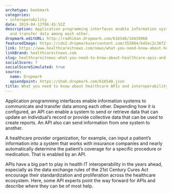 ```yaml
---
archetype: bookmark
categories:
- interoperability
date: 2019-04-12T06:45:53Z
description: Application programming interfaces enable information systems to communicate
  and transfer data among each other.
dropmark.editURL: http://radhikan.dropmark.com/616548/18439960
featuredImage: https://cdn2.dropmarkusercontent.com/353804/b45ec2c36f2f4d6f3ccf117e7dbd77965a4e233f0da5505005e543d1e6d88342/thumbnail/APIsIntegration712.jpg?Expires=1557430062&Signature=JmjZre0CMgBNJ-bVw~ygZ3elRnfGSuOVitanq5H7PR9gdBBTS~TkhiX6VPg7CpsYHFMMLdvmXDYQwQb2vkplS3xFTIeLRsFF615lYoTOdEdwFErbS9C7R7~prfQxkucDEF~a77KHEokVLAKUPg9imU5~OEuPK~oib4MgGxT99jkfeuTdri0Qd~N3KpAtH9QecqfXgy2ZBJvi0j7-tRNqtIQLenNG5GIrQrJYYOsAzIdyTPU9PLqT-GvHMtOfwPxdfFsT4Wz3IM9dav4VNXraknZB18hIjroOhM9d6GKbcgV5aB6jEizjCbWuOdQY62C---ipaEFzlqKm-WOBcB3lwA__&Key-Pair-Id=APKAITQYWVEN757ZA4KQ
link: https://www.healthcareitnews.com/news/what-you-need-know-about-healthcare-apis-and-interoperability
linkBrand: healthcareitnews.com
slug: healthcareitnews-what-you-need-to-know-about-healthcare-apis-and-interoperability
socialScore: 7
socialScoreSimulated: true
source:
  name: Dropmark
  apiendpoint: https://shah.dropmark.com/616548.json
title: What you need to know about healthcare APIs and interoperability
---
```

Application programming interfaces enable information systems to communicate and transfer data among each other. Depending how it is configured, an API can enable a system to send or retrieve data that can update an individual’s record or provide collective data that can be used to create reports. An API also can send information from one system to another.

A healthcare provider organization, for example, can input a patient’s information into a system that works with insurance companies and nearly automatically determine the patient’s coverage for a specific procedure or medication. That is enabled by an API.

APIs have a big part to play in health IT interoperability in the years ahead, especially as the data exchange rules of the 21st Century Cures Act encourage their standardization and proliferation across the healthcare ecosystem. Here, some API experts point the way forward for APIs and describe where they can be of most help.

